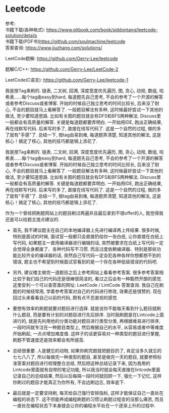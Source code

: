 # Leetcode

> 
参考:   
书籍下载(各种格式): https://www.gitbook.com/book/siddontang/leetcode-solution/details  
书籍下载(PDF书)https://github.com/soulmachine/leetcode  
答案查询: https://www.jiuzhang.com/solutions/

LeetCode题解: https://github.com/Gerry-Lee/leetcode

题解C/C\+\+: https://github.com/Gerry-Lee/LeetCode-2

LeetCode(C语言): https://github.com/Gerry-Lee/leetcode-1

我是按Tag来刷的. 链表, 二叉树, 回溯, 深度宽度优先遍历, 图, 贪心, 动规, 数组, 哈希表……每个tag由easy到hard, 每道题先自己思考, 不会的参考了一个开源的解答或者参考Discuss或者博客. 开始的时候自己独立思考的时间比较长, 后来没了耐心, 不会的题目就马上看解答了. 一般题目解法有多种, 这时候最好尝试一下其他的做法, 至少要知道思路. 比如有关图的题目就会有DFS和BFS两种解法. Discuss里一般都会有高质量的解答. 关键是每道题都要弄明白. 一开始用IDE, 跑出正确结果, 再在线默写代码. 后来写的多了, 直接在线写代码了. 这是一个自然的过程, 做的多了就有"手感"了. 总结一下, 按tag由易到难, 每道题弄清楚, 知道其他的解法, 这是核心！搞定了核心, 其他的技巧都是锦上添花了. 

我是按Tag来刷的. 链表, 二叉树, 回溯, 深度宽度优先遍历, 图, 贪心, 动规, 数组, 哈希表……每个tag由easy到hard, 每道题先自己思考, 不会的参考了一个开源的解答或者参考Discuss或者博客. 开始的时候自己独立思考的时间比较长, 后来没了耐心, 不会的题目就马上看解答了. 一般题目解法有多种, 这时候最好尝试一下其他的做法, 至少要知道思路. 比如有关图的题目就会有DFS和BFS两种解法. Discuss里一般都会有高质量的解答. 关键是每道题都要弄明白. 一开始用IDE, 跑出正确结果, 再在线默写代码. 后来写的多了, 直接在线写代码了. 这是一个自然的过程, 做的多了就有"手感"了. 总结一下, 按tag由易到难, 每道题弄清楚, 知道其他的解法, 这是核心！搞定了核心, 其他的技巧都是锦上添花了. 

作为一个曾经把刷题网站上的题目刷过两遍并且最后拿到不错offer的人, 我觉得我还是可以给题主提点建议的. 

- 首先, 我不建议题主在自己的本地编译器上先进行编译再上传结果. 很多时候, 特别是面试的时候, 面试官一般都只会直接扔给你一张白纸, 让你直接在白纸上写代码, 如果题主一直用编译器进行编辑的话, 突然被要求在白纸上写代码一定会觉得全身都废了、各种代码写不习惯. 而且过度依赖编译器、特别是那些功能比较齐全的编译器的话, 突然自己写代码一定会犯各种各样你想都想不到的错误, 题主也不希望到时候面试官看到的是一个存在各种低级错误的代码吧. 

- 另外, 建议楼主做完一道题目之后上参考网站上看看参考答案. 很多参考答案相比较于我们自己的代码还是很棒很简洁的, 看过之后会有一种豁然开朗的感觉. 这里安利一个可以查答案的网址: LeetCode / LintCode 答案查询. 我自己在刷题的时候经常用, 学着参考答案对自己的代码进行修改, 效果还是很赞的. 现在回过头来看看自己以前的代码, 颇有点不忍直视的感觉. 

- 要想有效率的刷题就要对题目进行选择. 就是说你不能每天看到什么题目就刷什么题目, 而是要有计划的对题目进行先后排序. 当时我刷题是在Lintcode上面进行的, 就是先利用他的分类功能对题目进行类型分类, 再根据难易进行排序, 一段时间就专注在一种题目类型上, 然后根据自己的水平, 从容易或者中等难度开始刷起, 一点点增加难度值. 这样子的话更容易对一种类型的题目进行掌握, 刷题不管速度还是效率都会有所提高. 

- 总结很重要. 人是健忘的动物, 如果你刷完题就把题目扔了, 肯定没多久就忘的七七八八了, 所以每做完一种类型的题目, 甚至是做完一天的题目, 就要参照标准答案对题目进行梳理整合总结, 然后把这种总结记录下来, 因为我用的Lintcode里面就有自带的笔记功能, 所以我当时就会每天直接在lintcode里面记录自己的总结结果, 然后以后每隔一段时间就回顾一下, 强化一下记忆, 这样你刷过的题目才能真正为你所有, 不会边刷边忘, 效率底下. 

- 最后就是一定要坚持刷, 每天给自己强行安排指标, 这样才能保证自己一直处在编程的状态下. 这不但能养成编程刷题的习惯让刷题过程变的没那么痛苦, 而且一直处在编程状态下本身就会让你的编程水平处在一个逐渐上升的过程中. 